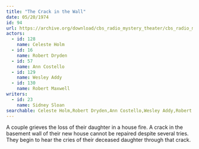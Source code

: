 ```yaml
---
title: "The Crack in the Wall"
date: 05/20/1974
id: 94
url: https://archive.org/download/cbs_radio_mystery_theater/cbs_radio_mystery_theater-0051-0100.zip/cbs_radio_mystery_theater-0051-0100%2Fcbsrmt_0094_the_crack_in_the_wall.mp3
actors:  
  - id: 128
    name: Celeste Holm  
  - id: 16
    name: Robert Dryden  
  - id: 57
    name: Ann Costello  
  - id: 129
    name: Wesley Addy  
  - id: 130
    name: Robert Maxwell
writers:  
  - id: 23
    name: Sidney Sloan
searchable: Celeste Holm,Robert Dryden,Ann Costello,Wesley Addy,Robert Maxwell Sidney Sloan
---
```

A couple grieves the loss of their daughter in a house fire. A crack in the basement wall of their new house cannot be repaired despite several tries. They begin to hear the cries of their deceased daughter through that crack.